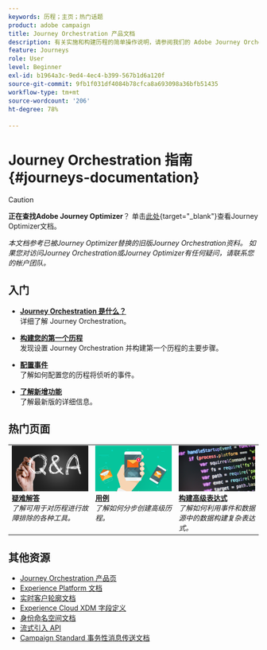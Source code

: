 ```yaml
---
keywords: 历程；主页；热门话题
product: adobe campaign
title: Journey Orchestration 产品文档
description: 有关实施和构建历程的简单操作说明，请参阅我们的 Adobe Journey Orchestration 指南。
feature: Journeys
role: User
level: Beginner
exl-id: b1964a3c-9ed4-4ec4-b399-567b1d6a120f
source-git-commit: 9fb1f031df4084b78cfca8a693098a36bfb51435
workflow-type: tm+mt
source-wordcount: '206'
ht-degree: 78%

---
```


# Journey Orchestration 指南 {#journeys-documentation}

>[!CAUTION]
>
>**正在查找Adobe Journey Optimizer**？ 单击[此处](https://experienceleague.adobe.com/zh-hans/docs/journey-optimizer/using/ajo-home){target="_blank"}查看Journey Optimizer文档。
>
>
>_本文档参考已被Journey Optimizer替换的旧版Journey Orchestration资料。 如果您对访问Journey Orchestration或Journey Optimizer有任何疑问，请联系您的帐户团队。_


## 入门

* **[Journey Orchestration 是什么？](using/about/about-journey-orchestration.md)**<br/>
详细了解 Journey Orchestration。

* **[构建您的第一个历程](using/about/get-started.md)**<br/>
发现设置 Journey Orchestration 并构建第一个历程的主要步骤。

* **[配置事件](using/event/about-events.md#section_tbk_5qt_pgb)**<br/>
了解如何配置您的历程将侦听的事件。

* **[了解新增功能](using/release-notes/release-notes.md)**<br/>
了解最新版的详细信息。

## 热门页面

<table style="table-layout:fixed">
<tr>
    <td valign="top">
        <a href="using/about/troubleshooting.md">
       <img alt="开发者" src="using/assets/do-not-localize/FAQ.png" />
       </a>
    <div>
    <a href="using/about/troubleshooting.md"><strong>疑难解答</strong></a>
    </div>
    <em>了解可用于对历程进行故障排除的各种工具。</em>
    <br>
  </td>
  <td valign="top">
    <a href="using/usecase/building-the-journey.md">
      <img alt="构建" src="using/assets/do-not-localize/design.png"/>
    </a>
    <div>
    <a href="using/usecase/building-the-journey.md"><strong>用例</strong></a>
    </div>
    <em>了解如何分步创建高级历程。</em>
    <br>
  </td>
  <td valign="top">
    <a href="using/expression/expressionadvanced.md">
      <img alt="条件" src="using/assets/do-not-localize/dev.png"/>
    </a>
    <div>
    <a href="using/expression/expressionadvanced.md"><strong>构建高级表达式</strong></a>
    </div>
    <em>了解如何利用事件和数据源中的数据构建复杂表达式。</em>
    <br>
  </td>
</tr>
</table>

## 其他资源

* [Journey Orchestration 产品页](https://www.adobe.com/cn/experience-platform/journey-orchestration.html)
* [Experience Platform 文档](https://www.adobe.com/cn/experience-platform/documentation-and-developer-resources.html)
* [实时客户轮廓文档](https://experienceleague.adobe.com/docs/experience-platform/profile/home.html?lang=zh-Hans)
* [Experience Cloud XDM 字段定义](https://experienceleague.adobe.com/docs/experience-platform/xdm/home.html?lang=zh-Hans)
* [身份命名空间文档](https://experienceleague.adobe.com/docs/experience-platform/sources/home.html?lang=zh-Hans)
* [流式引入 API](https://experienceleague.adobe.com/docs/experience-platform/ingestion/streaming/overview.html?lang=zh-Hans)
* [Campaign Standard 事务性消息传送文档](https://experienceleague.adobe.com/docs/campaign-standard/using/communication-channels/transactional-messaging/getting-started-with-transactional-msg.html?lang=zh-Hans)

